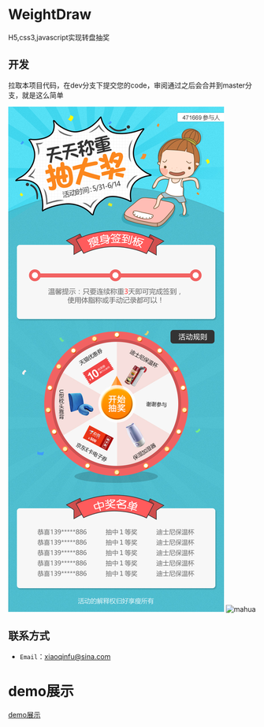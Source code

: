 ﻿# WeightDraw
H5,css3,javascript实现转盘抽奖

## 开发

拉取本项目代码，在dev分支下提交您的code，审阅通过之后会合并到master分支，就是这么简单

![images](https://github.com/Fuxiaoqin/WeightDraw/blob/master/images/weigt.jpg)
![mahua](http://mahua.jser.me/mahua-logo.jpg)

## 联系方式

- `Email`：xiaoqinfu@sina.com

# demo展示
[demo展示](https://fuxiaoqin.github.io/WeightDraw/index.html)


